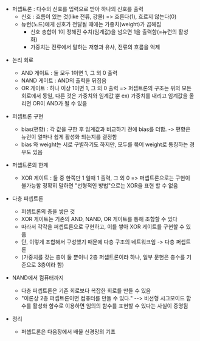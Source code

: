 * 퍼셉트론 : 다수의 신호를 입력으로 받아 하나의 신호를 출력
	* 신호 : 흐름이 있는 것(like 전류, 강물)
		=> 흐른다(1), 흐르지 않는다(0)
	- 뉴런(노드)에게 신호가 전달될 때에는 가중치(weight)가 곱해짐
		- 신호 총합이 1이 정해진 수치(임계값)을 넘으면 1을 출력함(=뉴런의 활성화)
		- 가중치는 전류에서 말하는 저항과 유사, 전류의 흐름을 억제

- 논리 회로
	- AND 게이트 : 둘 모두 1이면 1, 그 외 0 출력
	- NAND 게이트 : AND의 출력을 뒤집음
	- OR 게이트 : 하나 이상 1이면 1, 그 외 0 출력
	 => 퍼셉트론의 구조는 위의 모든 회로에서 동일, 다른 것은 가중치와 임계값 뿐
		 ex) 가중치를 내리고 임계값을 올리면 OR이 AND가 될 수 있음

- 퍼셉트론 구현
	- bias(편향) : 각 값을 구한 후 임계값과 비교하기 전에 bias를 더함.
		-> 편향은 뉴런이 얼마나 쉽게 활성화 되는지를 결정함
	- bias 와 weight는 서로 구별하기도 하지만, 모두를 묶어 weight로 통칭하는 경우도 있음

- 퍼셉트론의 한계
	- XOR 게이트 : 둘 중 한쪽만 1 일때 1 출력, 그 외 0
		=> 퍼셉트론으로는 구현이 불가능함
		정확히 말하면 "선형적인 방법"으로는 XOR을 표현 할 수 없음

- 다층 퍼셉트론
	- 퍼셉트론의 층을 쌓은 것
	- XOR 게이트는 기존의 AND, NAND, OR 게이트를 통해 조합할 수 있다
	- 따라서 각각을 퍼셉트론으로 구현하고, 이를 쌓아 XOR 게이트를 구현할 수 있음
	- 단, 이렇게 조합해서 구성했기 때문에 다층 구조의 네트워크임 -> 다층 퍼셉트론
	- (가중치를 갖는 층이 둘 뿐이니 2층 퍼셉트론이라 하나, 일부 문헌은 층수를 기준으로 3층이라 함)

- NAND에서 컴퓨터까지
	- 다층 퍼셉트론은 기존 회로보다 복잡한 회로를 만들 수 있음
	- "이론상 2층 퍼셉트론이면 컴퓨터를 만들 수 있다."
		--> 비선형 시그모이드 함수를 활성화 함수로 이용하면 임의의 함수를 표현할 수 있다는 사실이 증명됨

- 정리
	- 퍼셉트론은 다음장에서 배울 신경망의 기초